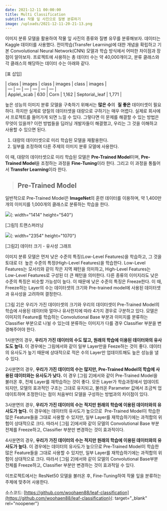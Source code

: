```yaml
---
date: 2021-12-11 00:00:00
title: Multi Classification
subtitle: 작물 잎 사진으로 질병 분류하기
image: /uploads/2021-12-11-20-21-13.png
---
```


이미지 분류 모델을 활용하여 작물 잎 사진의 종류와 질병 유무를 분류해보자. 데이터는 Kaggle 데이터를 사용했다. 전이학습(Transfer Learning)에 대한 개념을 확립하고 기본 Convolutional Neural Network(CNN) 모델과 학습 방식에서 어떠한 차이점과 장점이 알아보자. 프로젝트에 사용하는 총 데이터 수는 약 40,000개이고, 분류 클래스와 각 클래스의 해당하는 데이터 수는 아래와 같다.

\[표 삽입\]

\| class \| images \| class \| images \| class \| images \|<br>\| — \| — \| — \| — \| — \| — \|<br>\| Apple\\\_scab \| 630 \| Corn \| 1,162 \| Septoria\\\_leaf \| 1,771 \|

높은 성능의 이미지 분류 모델을 구축하기 위해서는 **많은 수**의&nbsp; **질 좋은**&nbsp;데이터셋이 필요하다. 하지만 실제로 양질의 데이터셋을 대량으로 구하기는 매우 어렵다. 실제로 회사에서 프로젝트를 들어가게 되면 느낄 수 있다. 그렇다면 이 문제를 해결할 수 있는 방법은 무엇이 있을까? 이런 방법들을 딥러닝 개발자들이 해결했고, 우리는 그 것을 이해하고 사용할 수 있으면 된다.&nbsp;

1. 대량의 데이터셋으로 미리 학습된 모델을 재활용한다.
2. 일부를 조정하여 다른 주제의 이미지 분류 모델에 사용한다.

이 때, 대량의 데이터셋으로 미리 학습된 모델은 **Pre-Trained Model**이며, **Pre-Trained Model**을 조정하는 과정을 **Fine-Tuning**이라 한다. 그리고 이 과정을 통틀어서 **Transfer Learning**이라 한다.

> ## Pre-Trained Model

​일반적으로 Pre-Trained Model은 **ImageNet**의 훈련 데이터를 이용하며, 약 1,400만개의 이미지를 1,000개의 클래스로 분류하는 학습을 한다.&nbsp;

![](/uploads/2021-12-11-20-30-39.png){: width="1414" height="540"}

\[그림1\] 트랜스퍼러닝

![](/uploads/2.png){: width="2354" height="1070"}

\[그림2\] 데이터 크기 - 유사성 그래프

이미지 분류 모델은 먼저 낮은 수준의 특징(Low-Level Features)을 학습하고, 그 것을 토대로 더 &nbsp;높은 수준의 특정(High-Level Features)을 학습한다. Low-Level Features는 모서리와 같이 작은 지역 패턴을 의미하고, High-Level Features는 Low-Level Features로 구성된 더 큰 패턴을 의미한다. 다른 종류의 이미지라도 낮은 수준의 특징은 비슷할 가능성이 높다. 이 때문에 낮은 수준의 특징은 Freeze한다. 이 때, Freeze하는 Layer의 수는 데이터셋의 크기와 Pre-trained model에 사용된 데이터셋과 유사성을 고려하여 결정한다.&nbsp;

\[그림 2\]은 우리가 가진 데이터셋의 크기와 우리의 데이터셋이 Pre-Trained Model의 학습에 사용된 데이터와 얼마나 유사한지에 따라 4가지 경우로 구분하고 있다. 모델은 이미지의 Feature를 학습하는 Convolutional Base 부분과 이미지를 분류하는 Classifier 부분으로 나뉠 수 있는데 분류하는 이미지가 다를 경우 Classifier 부분을 변경해주어야 한다.

1사분면의 경우, **우리가 가진 데이터의 수도 많고, 원래의 학습에 이용된 데이터와의 유사도도 높다.** 이 경우에는 그림에서와 같이 일부 Layer만을 Feeze하는 것이 좋다. 데이터의 유사도가 높기 때문에 상대적으로 적은 수의 Layer만 업데이트해도 높은 성능을 낼 수 있다.&nbsp;

2사분면의 경우, **우리가 가진 데이터의 수는 많지만, Pre-Trained Model의 학습에 사용된 데이터와는 유사도가 낮다.**&nbsp;이 경우 \[그림 2\]에서와 같이 Pre-Trained Model을 불러온 후, 전체 Layer를 재학습하는 것이 좋다. 모든 Layer가 학습과정에서 업데이트 되지만, 모델의 효과적인 구조는 그대로 유지되고, 불러온 Parameter 값에서 조금씩 업데이트하며 조정한다는 점이 처음부터 모델을 구성하는 방법과의 차이점이 있다.

3사분면의 경우, **우리가 가진 데이터의 수는 적지만 원래의 학습에 이용된 데이터와의 유사도가 높다.** 이 경우에는 데이터의 유사도가 높으므로 &nbsp;Pre-Trained Model이 학습한 많은 Feature들을 그대로 사용할 수 있지만, 일부 Layer를 재학습하기에는 과적합의 위험이 상대적으로 크다. 따라서 \[그림 2\]에서와 같이 모델의 Convolutional Base 부분 전체를 Freeze하고, Classifier 부분만 변경하는 것이 효과적이다.

4사분면의 경우, **우리가 가진 데이터의 수는 적지만 원래의 학습에 이용된 데이터와의 유사도가 높다.** 이 경우에는 데이터의 유사도가 높으므로 Pre-Trained Model이 학습한 많은 Feature들을 그대로 사용할 수 있지만, 일부 Layer를 재학습하기에는 과적합의 위험이 상대적으로 크다. 따라서 \[그림 2\]에서와 같이 모델의 Convolutional Base부분 전체를 Freeze하고, Classifier 부분만 변경하는 것이 효과적일 수 있다.

이프로젝트에서는 ResNet50 모델을 불러온 후, Fine-Tuning하여 작물 잎을 분류하는 주제에 맞추어 사용한다.

소스코드:&nbsp;[https://github.com/woohaen88/leaf-classification](https://github.com/woohaen88/leaf-classification){: target="_blank" rel="noopener"}
